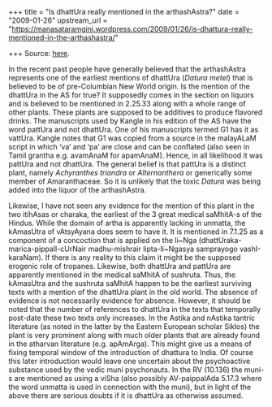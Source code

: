 +++
title = "Is dhattUra really mentioned in the arthashAstra?"
date = "2009-01-26"
upstream_url = "https://manasataramgini.wordpress.com/2009/01/26/is-dhattura-really-mentioned-in-the-arthashastra/"

+++
Source: [here](https://manasataramgini.wordpress.com/2009/01/26/is-dhattura-really-mentioned-in-the-arthashastra/).

In the recent past people have generally believed that the arthashAstra represents one of the earliest mentions of dhattUra (*Datura metel*) that is believed to be of pre-Columbian New World origin. Is the mention of the dhattUra in the AS for true? It supposedly comes in the section on liquors and is believed to be mentioned in 2.25.33 along with a whole range of other plants. These plants are supposed to be additives to produce flavored drinks. The manuscripts used by Kangle in his edition of the AS have the word pattUra and not dhattUra. One of his manuscripts termed G1 has it as vattUra. Kangle notes that G1 was copied from a source in the malayALaM script in which ‘va’ and ‘pa’ are close and can be conflated (also seen in Tamil grantha e.g. avamAnaM for apamAnaM). Hence, in all likelihood it was pattUra and not dhattUra. The general belief is that pattUra is a distinct plant, namely *Achyranthes triandra* or *Alternanthera* or generically some member of Amaranthaceae. So it is unlikely that the toxic *Datura* was being added into the liquor of the arthashAstra.

Likewise, I have not seen any evidence for the mention of this plant in the two itihAsas or charaka, the earliest of the 3 great medical saMhitA-s of the Hindus. While the domain of artha is apparently lacking in unmatta, the kAmasUtra of vAtsyAyana does seem to have it. It is mentioned in 7.1.25 as a component of a concoction that is applied on the li\~Nga (dhattUraka-marica-pippalI-cUrNair madhu-mishrair lipta-li\~Ngasya samprayogo vashI-karaNam). If there is any reality to this claim it might be the supposed erogenic role of tropanes. Likewise, both dhattUra and pattUra are apparently mentioned in the medical saMhitA of sushruta. Thus, the kAmasUtra and the sushruta saMhitA happen to be the earliest surviving texts with a mention of the dhattUra plant in the old world. The absence of evidence is not necessarily evidence for absence. However, it should be noted that the number of references to dhattUra in the texts that temporally post-date these two texts only increases. In the Astika and nAstika tantric literature (as noted in the latter by the Eastern European scholar Siklos) the plant is very prominent along with much older plants that are already found in the atharvan literature (e.g. apAmArga). This might give us a means of fixing temporal window of the introduction of dhattura to India. Of course this later introduction would leave one uncertain about the psychoactive substance used by the vedic muni psychonauts. In the RV
(10.136) the muni-s are mentioned as using a viSha (also possibly
AV-paippalAda 5.17.3 where the word unmatta is used in connection with the muni), but in light of the above there are serious doubts if it is dhattUra as otherwise assumed.

